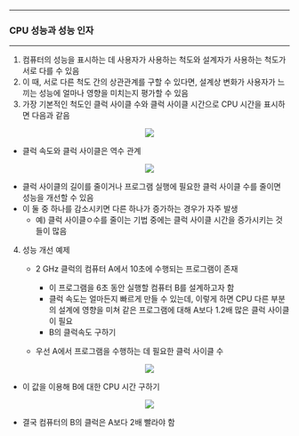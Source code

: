 -----
### CPU 성능과 성능 인자
-----
1. 컴퓨터의 성능을 표시하는 데 사용자가 사용하는 척도와 설계자가 사용하는 척도가 서로 다를 수 있음
2. 이 때, 서로 다른 척도 간의 상관관계를 구할 수 있다면, 설계상 변화가 사용자가 느끼는 성능에 얼마나 영향을 미치는지 평가할 수 있음
3. 가장 기본적인 척도인 클럭 사이클 수와 클럭 사이클 시간으로 CPU 시간을 표시하면 다음과 같음
<div align="center">
<img src="https://github.com/user-attachments/assets/2d86cf80-78a7-4ea6-a56a-aeda52c3da7e">
</div>

   - 클럭 속도와 클럭 사이클은 역수 관계
<div align="center">
<img src="https://github.com/user-attachments/assets/eccead44-e41c-4bce-af80-cd9ae578eae2">
</div>

   - 클럭 사이클의 길이를 줄이거나 프로그램 실행에 필요한 클럭 사이클 수를 줄이면 성능을 개선할 수 있음
   - 이 둘 중 하나를 감소시키면 다른 하나가 증가하는 경우가 자주 발생
     + 예) 클럭 사이클ㅇ수를 줄이는 기법 중에는 클럭 사이클 시간을 증가시키는 것들이 많음

4. 성능 개선 예제
   - 2 GHz 클럭의 컴퓨터 A에서 10초에 수행되는 프로그램이 존재
     + 이 프로그램을 6초 동안 실행할 컴퓨터 B를 설계하고자 함
     + 클럭 속도는 얼마든지 빠르게 만들 수 있는데, 이렇게 하면 CPU 다른 부분의 설계에 영향을 미쳐 같은 프로그램에 대해 A보다 1.2배 많은 클럭 사이클이 필요
     + B의 클럭속도 구하기

   - 우선 A에서 프로그램을 수행하는 데 필요한 클럭 사이클 수
<div align="center">
<img src="https://github.com/user-attachments/assets/c9838939-c2c0-4ddf-b3cf-a1c96a07f93f">
</div>

   - 이 값을 이용해 B에 대한 CPU 시간 구하기
<div align="center">
<img src="https://github.com/user-attachments/assets/918b9237-67ce-42f1-9566-fd4f78d6f3e7">
</div>

   - 결국 컴퓨터의 B의 클럭은 A보다 2배 빨라야 함
